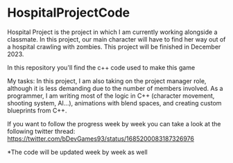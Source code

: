 # HospitalProjectCode

Hospital Project is the project in which I am currently working alongside a
classmate. In this project, our main character will have to find her way out of a hospital
crawling with zombies. This project will be finished in December 2023.

In this repository you'll find the c++ code used to make this game 

My tasks: In this project, I am also taking on the project manager role, although it is less
demanding due to the number of members involved. As a programmer, I am writing
most of the logic in C++ (character movement, shooting system, AI...), animations with
blend spaces, and creating custom blueprints from C++.

If you want to follow the progress week by week you can take a look at the following twitter thread: 
https://twitter.com/bDevGames93/status/1685200083187326976

*The code will be updated week by week as well
